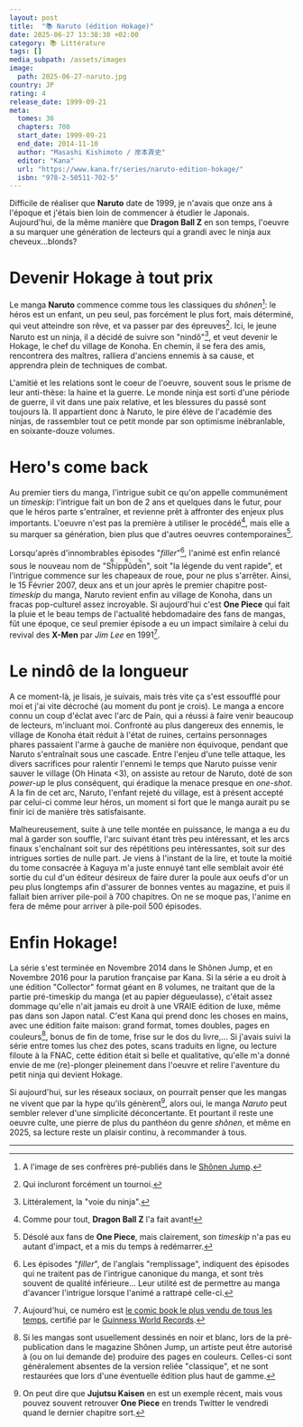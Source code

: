 ```yaml
---
layout: post
title:  "📚 Naruto (édition Hokage)"
date: 2025-06-27 13:38:38 +02:00
category: 📚 Littérature
tags: []
media_subpath: /assets/images
image:
  path: 2025-06-27-naruto.jpg
country: JP
rating: 4
release_date: 1999-09-21
meta:
  tomes: 36
  chapters: 700
  start_date: 1999-09-21
  end_date: 2014-11-10
  author: "Masashi Kishimoto / 岸本斉史"
  editor: "Kana"
  url: "https://www.kana.fr/series/naruto-edition-hokage/"
  isbn: "978-2-50511-702-5"
---
```


Difficile de réaliser que **Naruto** date de 1999, je n'avais que onze ans à l'époque et j'étais bien loin de commencer à étudier le Japonais. Aujourd'hui, de la même manière que **Dragon Ball Z** en son temps, l'oeuvre a su marquer une génération de lecteurs qui a grandi avec le ninja aux cheveux...blonds?

# Devenir Hokage à tout prix

Le manga **Naruto** commence comme tous les classiques du *shônen*[^1]: le héros est un enfant, un peu seul, pas forcément le plus fort, mais déterminé, qui veut atteindre son rêve, et va passer par des épreuves[^2]. Ici, le jeune Naruto est un ninja, il a décidé de suivre son "nindô"[^3], et veut devenir le Hokage, le chef du village de Konoha. En chemin, il se fera des amis, rencontrera des maîtres, ralliera d'anciens ennemis à sa cause, et apprendra plein de techniques de combat.

L'amitié et les relations sont le coeur de l'oeuvre, souvent sous le prisme de leur anti-thèse: la haine et la guerre. Le monde ninja est sorti d'une période de guerre, il vit dans une paix relative, et les blessures du passé sont toujours là. Il appartient donc à Naruto, le pire élève de l'académie des ninjas, de rassembler tout ce petit monde par son optimisme inébranlable, en soixante-douze volumes.

# Hero's come back

Au premier tiers du manga, l'intrigue subit ce qu'on appelle communément un *timeskip*: l'intrigue fait un bon de 2 ans et quelques dans le futur, pour que le héros parte s'entraîner, et revienne prêt à affronter des enjeux plus importants. L'oeuvre n'est pas la première à utiliser le procédé[^4], mais elle a su marquer sa génération, bien plus que d'autres oeuvres contemporaines[^5].

Lorsqu'après d'innombrables épisodes "*filler*"[^6], l'animé est enfin relancé sous le nouveau nom de "<ruby>Shippûden<rt>疾風伝</rt></ruby>", soit "la légende du vent rapide", et l'intrigue commence sur les chapeaux de roue, pour ne plus s'arrêter. Ainsi, le 15 Février 2007, deux ans et un jour après le premier chapitre post-*timeskip* du manga, Naruto revient enfin au village de Konoha, dans un fracas pop-culturel assez incroyable. Si aujourd'hui c'est **One Piece** qui fait la pluie et le beau temps de l'actualité hebdomadaire des fans de mangas, fût une époque, ce seul premier épisode a eu un impact similaire à celui du revival des **X-Men** par *Jim Lee* en 1991[^7].

# Le nindô de la longueur

A ce moment-là, je lisais, je suivais, mais très vite ça s'est essoufflé pour moi et j'ai vite décroché (au moment du pont je crois). Le manga a encore connu un coup d'éclat avec l'arc de Pain, qui a réussi à faire venir beaucoup de lecteurs, m'incluant moi. Confronté au plus dangereux des ennemis, le village de Konoha était réduit à l'état de ruines, certains personnages phares passaient l'arme à gauche de manière non équivoque, pendant que Naruto s'entraînait sous une cascade. Entre l'enjeu d'une telle attaque, les divers sacrifices pour ralentir l'ennemi le temps que Naruto puisse venir sauver le village (Oh Hinata <3), on assiste au retour de Naruto, doté de son *power-up* le plus conséquent, qui éradique la menace presque en *one-shot*. A la fin de cet arc, Naruto, l'enfant rejeté du village, est à présent accepté par celui-ci comme leur héros, un moment si fort que le manga aurait pu se finir ici de manière très satisfaisante.

Malheureusement, suite à une telle montée en puissance, le manga a eu du mal à garder son souffle, l'arc suivant étant très peu intéressant, et les arcs finaux s'enchaînant soit sur des répétitions peu intéressantes, soit sur des intrigues sorties de nulle part. Je viens à l'instant de la lire, et toute la moitié du tome consacrée à Kaguya m'a juste ennuyé tant elle semblait avoir été sortie du cul d'un éditeur désireux de faire durer la poule aux oeufs d'or un peu plus longtemps afin d'assurer de bonnes ventes au magazine, et puis il fallait bien arriver pile-poil à 700 chapitres. On ne se moque pas, l'anime en fera de même pour arriver à pile-poil 500 épisodes.

# Enfin Hokage!

La série s'est terminée en Novembre 2014 dans le Shônen Jump, et en Novembre 2016 pour la parution française par Kana. Si la série a eu droit à une édition "Collector" format géant en 8 volumes, ne traitant que de la partie pré-timeskip du manga (et au papier dégueulasse), c'était assez dommage qu'elle n'ait jamais eu droit à une VRAIE édition de luxe, même pas dans son Japon natal. C'est Kana qui prend donc les choses en mains, avec une édition faite maison: grand format, tomes doubles, pages en couleurs[^8], bonus de fin de tome, frise sur le dos du livre,... Si j'avais suivi la série entre tomes lus chez des potes, scans traduits en ligne, ou lecture filoute à la FNAC, cette édition était si belle et qualitative, qu'elle m'a donné envie de me (re)-plonger pleinement dans l'oeuvre et relire l'aventure du petit ninja qui devient Hokage.

Si aujourd'hui, sur les réseaux sociaux, on pourrait penser que les mangas ne vivent que par la hype qu'ils génèrent[^9], alors oui, le manga *Naruto* peut sembler relever d'une simplicité déconcertante. Et pourtant il reste une oeuvre culte, une pierre de plus du panthéon du genre *shônen*, et même en 2025, sa lecture reste un plaisir continu, à recommander à tous.


* * *
[^1]: A l'image de ses confrères pré-publiés dans le [Shônen Jump](/posts/jump-lage-dor-du-manga/).
[^2]: Qui incluront forcément un tournoi.
[^3]: Littéralement, la "voie du ninja".
[^4]: Comme pour tout, **Dragon Ball Z** l'a fait avant!
[^5]: Désolé aux fans de **One Piece**, mais clairement, son *timeskip* n'a pas eu autant d'impact, et a mis du temps à redémarrer.
[^6]: Les épisodes "*filler*", de l'anglais "remplissage", indiquent des épisodes qui ne traitent pas de l'intrigue canonique du manga, et sont très souvent de qualité inférieure... Leur utilité est de permettre au manga d'avancer l'intrigue lorsque l'animé a rattrapé celle-ci.
[^7]: Aujourd'hui, ce numéro est [le comic book le plus vendu de tous les temps](https://marvel.fandom.com/wiki/X-Men_Vol_2_1#Trivia), certifié par le [Guinness World Records](https://www.guinnessworldrecords.com/world-records/83943-best-selling-comic-single-edition).
[^8]: Si les mangas sont usuellement dessinés en noir et blanc, lors de la pré-publication dans le magazine Shônen Jump, un artiste peut être autorisé à (ou on lui demande de) produire des pages en couleurs. Celles-ci sont généralement absentes de la version reliée "classique", et ne sont restaurées que lors d'une éventuelle édition plus haut de gamme.
[^9]: On peut dire que **Jujutsu Kaisen** en est un exemple récent, mais vous pouvez souvent retrouver **One Piece** en trends Twitter le vendredi quand le dernier chapitre sort.